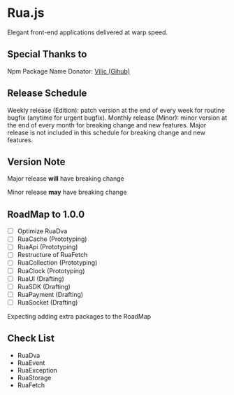 # Rua.js
Elegant front-end applications delivered at warp speed.

## Special Thanks to
Npm Package Name Donator: [Vilic (Gihub)](https://github.com/vilic)

## Release Schedule
Weekly release (Edition): patch version at the end of every week for routine bugfix (anytime for urgent bugfix).
Monthly release (Minor): minor version at the end of every month for breaking change and new features.
Major release is not included in this schedule for breaking change and new features.

## Version Note
Major release **will** have breaking change

Minor release **may** have breaking change

## RoadMap to 1.0.0
- [ ] Optimize RuaDva
- [ ] RuaCache (Prototyping)
- [ ] RuaApi (Prototyping)
- [ ] Restructure of RuaFetch
- [ ] RuaCollection (Prototyping)
- [ ] RuaClock (Prototyping)
- [ ] RuaUI (Drafting)
- [ ] RuaSDK (Drafting)
- [ ] RuaPayment (Drafting)
- [ ] RuaSocket (Drafting)

Expecting adding extra packages to the RoadMap

## Check List
- RuaDva
- RuaEvent
- RuaException
- RuaStorage
- RuaFetch
